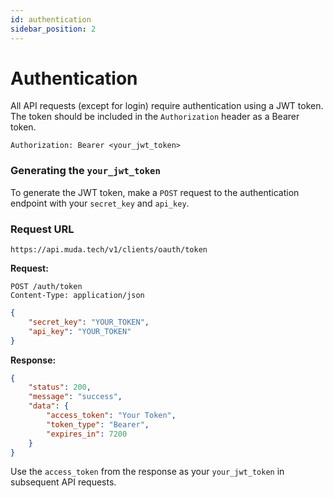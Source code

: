 ```yaml
---
id: authentication
sidebar_position: 2
---
```


# Authentication

All API requests (except for login) require authentication using a JWT token. The token should be included in the `Authorization` header as a Bearer token.

```
Authorization: Bearer <your_jwt_token>
```

### Generating the `your_jwt_token`

To generate the JWT token, make a `POST` request to the authentication endpoint with your `secret_key` and `api_key`.

### Request URL

```
https://api.muda.tech/v1/clients/oauth/token
```

**Request:**

```
POST /auth/token
Content-Type: application/json
```

```json
{
    "secret_key": "YOUR_TOKEN",
    "api_key": "YOUR_TOKEN"
}
```

**Response:**

```json
{
    "status": 200,
    "message": "success",
    "data": {
        "access_token": "Your Token",
        "token_type": "Bearer",
        "expires_in": 7200
    }
}
```

Use the `access_token` from the response as your `your_jwt_token` in subsequent API requests.
